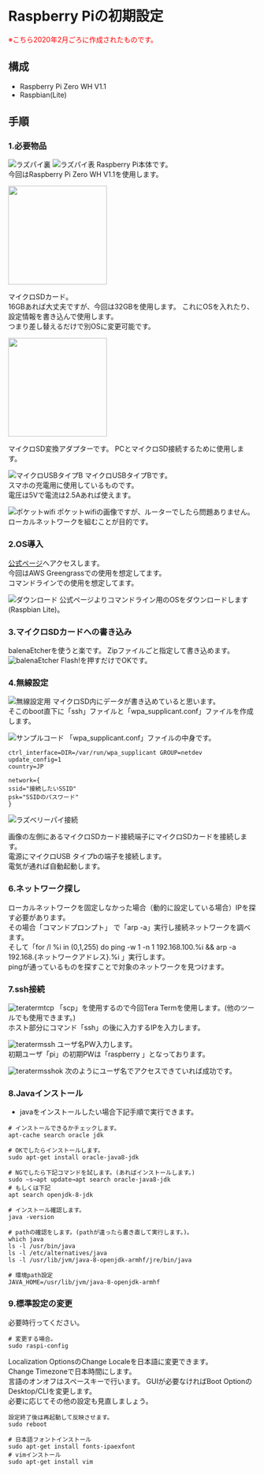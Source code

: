 # Raspberry Piの初期設定
<span style="color: red; ">※こちら2020年2月ごろに作成されたものです。</span>
## 構成
- Raspberry Pi  Zero WH V1.1
- Raspbian(Lite)

## 手順

### 1.必要物品
![ラズパイ裏](../image/raspberry_pi/initialset1.jpg "ラズパイ裏")
![ラズパイ表](../image/raspberry_pi/initialset2.jpg "ラズパイ表")
Raspberry Pi本体です。  
今回はRaspberry Pi  Zero WH V1.1を使用します。

<img src="../image/raspberry_pi/initialset3.jpg" width="200">

マイクロSDカード。  
16GBあれば大丈夫ですが、今回は32GBを使用します。
これにOSを入れたり、設定情報を書き込んで使用します。  
つまり差し替えるだけで別OSに変更可能です。

<img src="../image/raspberry_pi/initialset4.jpg" width="200">

マイクロSD変換アダプターです。
PCとマイクロSD接続するために使用します。

![マイクロUSBタイプB](../image/raspberry_pi/initialset5.jpg "マイクロUSBタイプB")
マイクロUSBタイプBです。  
スマホの充電用に使用しているものです。  
電圧は5Vで電流は2.5Aあれば使えます。

![ポケットwifi](../image/raspberry_pi/initialset6.jpg "ポケットwifi")
ポケットwifiの画像ですが、ルーターでしたら問題ありません。
ローカルネットワークを組むことが目的です。

### 2.OS導入
[公式ページ](https://www.raspberrypi.org/downloads/raspbian/)へアクセスします。  
今回はAWS Greengrassでの使用を想定してます。  
コマンドラインでの使用を想定してます。

![ダウンロード](../image/raspberry_pi/initialset7.png "ダウンロード")
公式ページよりコマンドライン用のOSをダウンロードします(Raspbian Lite)。

### 3.マイクロSDカードへの書き込み
balenaEtcherを使うと楽です。
Zipファイルごと指定して書き込めます。
![balenaEtcher](../image/raspberry_pi/initialset8.png "balenaEtcher")
Flash!を押すだけでOKです。

### 4.無線設定
![無線設定用](../image/raspberry_pi/initialset9.png "無線設定用")
マイクロSD内にデータが書き込めていると思います。  
そこのboot直下に「ssh」ファイルと「wpa_supplicant.conf」ファイルを作成します。

![サンプルコード](../image/raspberry_pi/initialset10.png "サンプルコード")
「wpa_supplicant.conf」ファイルの中身です。

```
ctrl_interface=DIR=/var/run/wpa_supplicant GROUP=netdev
update_config=1
country=JP

network={
ssid="接続したいSSID"
psk="SSIDのパスワード"
}
```
![ラズベリーパイ接続](../image/raspberry_pi/initialset11.png "ラズベリーパイ接続")

画像の左側にあるマイクロSDカード接続端子にマイクロSDカードを接続します。  
電源にマイクロUSB タイプbの端子を接続します。  
電気が通れば自動起動します。

### 6.ネットワーク探し
ローカルネットワークを固定しなかった場合（動的に設定している場合）IPを探す必要があります。   
その場合「コマンドプロンプト」 で「arp -a」実行し接続ネットワークを調べます。  
そして「for /l %i in (0,1,255) do ping -w 1 -n 1 192.168.100.%i && arp -a 192.168.{ネットワークアドレス}.%i 」実行します。  
pingが通っているものを探すことで対象のネットワークを見つけます。  

### 7.ssh接続
![teratermtcp](../image/raspberry_pi/initialset12.png "teratermtcp")
「scp」を使用するので今回Tera Termを使用します。(他のツールでも使用できます。)  
ホスト部分にコマンド「ssh」の後に入力するIPを入力します。

![teratermssh](../image/raspberry_pi/initialset13.png "teratermssh")
ユーザ名PW入力します。  
初期ユーザ「pi」の初期PWは「raspberry 」となっております。

![teratermsshok](../image/raspberry_pi/initialset14.png "teratermsshok")
次のようにユーザ名でアクセスできていれば成功です。

### 8.Javaインストール
- javaをインストールしたい場合下記手順で実行できます。 
```
# インストールできるかチェックします。
apt-cache search oracle jdk  

# OKでしたらインストールします。 
sudo apt-get install oracle-java8-jdk

# NGでしたら下記コマンドを試します。(あればインストールします。)
sudo –s→apt update→apt search oracle-java8-jdk
# もしくは下記
apt search openjdk-8-jdk  

# インストール確認します。  
java -version 

# pathの確認をします。(pathが違ったら書き直して実行します。)。
which java
ls -l /usr/bin/java
ls -l /etc/alternatives/java
ls -l /usr/lib/jvm/java-8-openjdk-armhf/jre/bin/java

# 環境path設定
JAVA_HOME=/usr/lib/jvm/java-8-openjdk-armhf
```

### 9.標準設定の変更
必要時行ってください。
```
# 変更する場合。
sudo raspi-config
```
Localization OptionsのChange Localeを日本語に変更できます。  
Change Timezoneで日本時間にします。  
言語のオンオフはスペースキーで行います。
GUIが必要なければBoot OptionのDesktop/CLIを変更します。  
必要に応じてその他の設定も見直しましょう。

```
設定終了後は再起動して反映させます。
sudo reboot
```

```
# 日本語フォントインストール
sudo apt-get install fonts-ipaexfont
# vimインストール
sudo apt-get install vim
```


